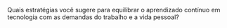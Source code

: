 Quais estratégias você sugere para equilibrar o aprendizado contínuo em tecnologia com as demandas do trabalho e a vida pessoal?
